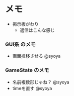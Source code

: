 # メモ  
+ 掲示板がわり
    + 返信はこんな感じ
  
### GUI系 のメモ  
+ 画面推移させる @syoya  
  
### GameState のメモ  
+ 名前複数形じゃね？ @syoya  
+ timeを直す @syoya  

